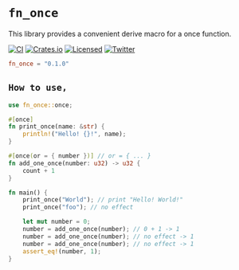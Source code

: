 # **`fn_once`**

This library provides a convenient derive macro for a once function.

[![CI][ci-badge]][ci-url]
[![Crates.io][crates-badge]][crates-url]
[![Licensed][license-badge]][license-url]
[![Twitter][twitter-badge]][twitter-url]

[ci-badge]: https://github.com/just-do-halee/fn_once/actions/workflows/ci.yml/badge.svg
[crates-badge]: https://img.shields.io/crates/v/fn_once.svg?labelColor=383636
[license-badge]: https://img.shields.io/crates/l/fn_once?labelColor=383636
[twitter-badge]: https://img.shields.io/twitter/follow/do_halee?style=flat&logo=twitter&color=4a4646&labelColor=333131&label=just-do-halee
[ci-url]: https://github.com/just-do-halee/fn_once/actions
[twitter-url]: https://twitter.com/do_halee
[crates-url]: https://crates.io/crates/fn_once
[license-url]: https://github.com/just-do-halee/fn_once

```toml
fn_once = "0.1.0"
```

## **`How to use,`**

```rust
use fn_once::once;

#[once]
fn print_once(name: &str) {
    println!("Hello! {}!", name);
}

#[once(or = { number })] // or = { ... }
fn add_one_once(number: u32) -> u32 {
    count + 1
}

fn main() {
    print_once("World"); // print "Hello! World!"
    print_once("foo"); // no effect

    let mut number = 0;
    number = add_one_once(number); // 0 + 1 -> 1
    number = add_one_once(number); // no effect -> 1
    number = add_one_once(number); // no effect -> 1
    assert_eq!(number, 1);
}
```
